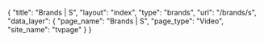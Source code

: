{
    "title": "Brands | S",
    "layout": "index",
    "type": "brands",
    "url": "\/brands\/s",
    "data_layer": {
        "page_name": "Brands | S",
        "page_type": "Video",
        "site_name": "tvpage"
    }
}